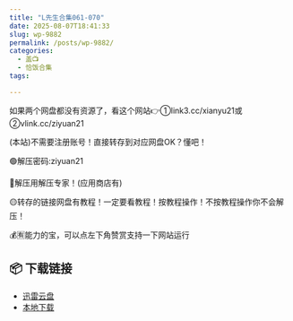 ```yaml
---
title: "L先生合集061-070"
date: 2025-08-07T18:41:33
slug: wp-9882
permalink: /posts/wp-9882/
categories:
  - 盖📺
  - 恰饭合集
tags:

---
```


如果两个网盘都没有资源了，看这个网站👉①link3.cc/xianyu21或②vlink.cc/ziyuan21

(本站)不需要注册账号！直接转存到对应网盘OK？懂吧！

🟢解压密码:ziyuan21

🔵解压用解压专家！(应用商店有)

🟡转存的链接网盘有教程！一定要看教程！按教程操作！不按教程操作你不会解压！

💰🈶能力的宝，可以点左下角赞赏支持一下网站运行

## 📦 下载链接
- [迅雷云盘](https://blziyuan21.com/pay-download/9882?key=a4f6e450f8&down_id=0)
- [本地下载](https://blziyuan21.com/pay-download/9882?key=a4f6e450f8&down_id=1)

